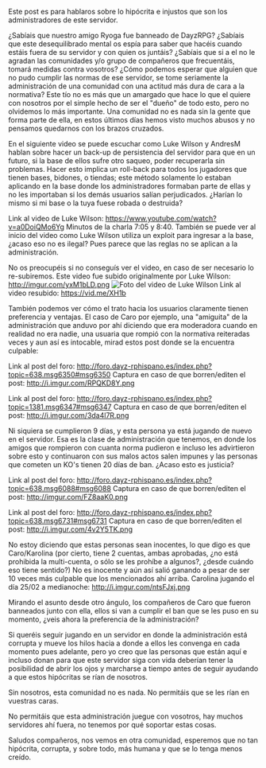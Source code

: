 Este post es para hablaros sobre lo hipócrita e injustos que son los administradores de este servidor.

¿Sabíais que nuestro amigo Ryoga fue banneado de DayzRPG? ¿Sabíais que este desequilibrado mental os espía para saber que hacéis cuando estáis fuera de su servidor y con quien os juntáis? ¿Sabíais que si a el no le agradan las comunidades y/o grupo de compañeros que frecuentáis, tomará medidas contra vosotros? ¿Cómo podemos esperar que alguien que no pudo cumplir las normas de ese servidor, se tome seriamente la administración de una comunidad con una actitud más dura de cara a la normativa? Este tío no es más que un amargado que hace lo que el quiere con nosotros por el simple hecho de ser el "dueño" de todo esto, pero no olvidemos lo más importante. Una comunidad no es nada sin la gente que forma parte de ella, en estos últimos días hemos visto muchos abusos y no pensamos quedarnos con los brazos cruzados.

En el siguiente video se puede escuchar como Luke Wilson y AndresM hablan sobre hacer un back-up de persistencia del servidor para que en un futuro, si la base de ellos sufre otro saqueo, poder recuperarla sin problemas. Hacer esto implica un roll-back para todos los jugadores que tienen bases, bidones, o tiendas;  este método solamente lo estaban aplicando en la base donde los administradores formaban parte de ellas y no les importaban si los demás usuarios salían perjudicados. ¿Harían lo mismo si mi base o la tuya fuese robada o destruida?

Link al video de Luke Wilson: https://www.youtube.com/watch?v=a0DoiQMo6Yg
Minutos de la charla 7:05 y 8:40.
También se puede ver al inicio del video como Luke Wilson utiliza un exploit para ingresar a la base, ¿acaso eso no  es ilegal? Pues parece que las reglas no se aplican a la administración.

No os preocupéis si no conseguís ver el video, en caso de ser necesario lo re-subiremos. Este video fue subido originalmente por Luke Wilson: http://imgur.com/yxM1bLD.png
![Foto del video de Luke Wilson](http://imgur.com/yxM1bLD.png)
Link al video resubido: https://vid.me/XH1b 



También podemos ver cómo el trato hacia los usuarios claramente tienen preferencia y ventajas. El caso de Caro por ejemplo, una "amiguita" de la administración que anduvo por ahí diciendo que era moderadora cuando en realidad no era nadie, una usuaria que rompió con la normativa reiteradas veces y aun así es intocable, mirad estos post donde se la encuentra culpable:

Link al post del foro: http://foro.dayz-rphispano.es/index.php?topic=638.msg6350#msg6350
Captura en caso de que borren/editen el post: http://i.imgur.com/RPQKD8Y.png

Link al post del foro: http://foro.dayz-rphispano.es/index.php?topic=1381.msg6347#msg6347
Captura en caso de que borren/editen el post: http://i.imgur.com/3da4l7R.png

Ni siquiera se cumplieron 9 días, y esta persona ya está jugando de nuevo en el servidor. Esa es la clase de administración que tenemos, en donde los amigos que rompieron con cuanta norma pudieron e incluso les advirtieron sobre esto y continuaron con sus malos actos salen impunes y las personas que cometen un KO's tienen 20 días de ban. ¿Acaso esto es justicia?

Link al post del foro: http://foro.dayz-rphispano.es/index.php?topic=638.msg6088#msg6088
Captura en caso de que borren/editen el post: http://imgur.com/FZ8aaK0.png

Link al post del foro: http://foro.dayz-rphispano.es/index.php?topic=638.msg6731#msg6731
Captura en caso de que borren/editen el post: http://i.imgur.com/4v2Y5TK.png


No estoy diciendo que estas personas sean inocentes, lo que digo es que Caro/Karolina (por cierto, tiene 2 cuentas, ambas aprobadas, ¿no está prohibida la multi-cuenta, o sólo se les prohíbe a algunos?, ¿desde cuándo eso tiene sentido?) No es inocente y aún así salió ganando a pesar de ser 10 veces más culpable que los mencionados ahí arriba.
Carolina jugando el día 25/02 a medianoche: http://i.imgur.com/ntsFJxj.png


Mirando el asunto desde otro ángulo, los compañeros de Caro que fueron banneados junto con ella, ellos si van a cumplir el ban que se les puso en su momento, ¿veis ahora la preferencia de la administración?



Si queréis seguir jugando en un servidor en donde la administración está corrupta y mueve los hilos hacia a donde a ellos les convenga en cada momento pues adelante, pero yo creo que las personas que están aquí e incluso donan para que este servidor siga con vida deberían tener la posibilidad de abrir los ojos y marcharse a tiempo antes de seguir ayudando a que estos hipócritas se rían de nosotros.

Sin nosotros, esta comunidad no es nada. No permitáis que se les rían en vuestras caras.

No permitáis que esta administración juegue con vosotros, hay muchos servidores ahí fuera, no tenemos por qué soportar estas cosas.

Saludos compañeros, nos vemos en otra comunidad, esperemos que no tan hipócrita, corrupta, y sobre todo, más humana y que se lo tenga menos creído.
